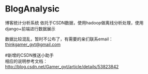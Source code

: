 # BlogAnalysic
博客统计分析系统 依托于CSDN数据，使用hadoop做离线分析处理，使用django+前端进行数据展示

数据比较混乱，暂时不公布了，有需要的亲们联系email：thinkgamer_gyt@gmail.com
<br><br>
#新增的CSDN推送小助手
<br>相应的说明参考文档：<br/>
http://blog.csdn.net/Gamer_gyt/article/details/53823842
